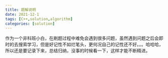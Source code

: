 ```yaml
---
title: 题解说明
date: 2021-12-1
tags: [C++,solution,algorithm]
categories: [solution]
---
```


作为一个非科班小白，在刷题过程中难免会遇到很多问题，虽然遇到问题之后会即时的去搜索学习，但是好记性不如烂笔头，更何况自己的记性还不好。。。哈哈哈，所以还是要记录下来，总结归纳，没事的时候看一下，这样才能不断精进。

